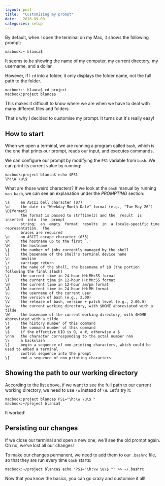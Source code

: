 ```yaml
---
layout: post
title:  "Customising my prompt"
date:   2016-09-08
categories: setup
---
```


By default, when I open the terminal on my Mac, it shows the following prompt:

```
macbook:~ blanca$
```

It seems to be showing the name of my computer, my current directory, my username, and a dollar.

However, if I `cd` into a folder, it only displays the folder name, not the full path to the folder.

```
macbook:~ blanca$ cd project
macbook:project blanca$
```

This makes it difficult to know where we are when we have to deal with many different files and folders.

That's why I decided to customise my prompt. It turns out it's really easy!

## How to start

When we open a terminal, we are running a program called `bash`, which is the one that prints our prompt, reads our input, and executes commands.

We can configure our prompt by modifying the `PS1` variable from `bash`. We can print its current value by running:

```
macbook:project blanca$ echo $PS1
\h:\W \u\$
```

What are those weird characters? If we look at the `bash` manual by running `man bash`, we can see an explanation under the *PROMPTING* section:

```
\a     an ASCII bell character (07)
\d     the date in "Weekday Month Date" format (e.g., "Tue May 26")
\D{format}
       the format is passed to strftime(3) and the  result  is  inserted  into  the  prompt
       string;  an  empty  format  results  in  a locale-specific time representation.  The
       braces are required
\e     an ASCII escape character (033)
\h     the hostname up to the first `.'
\H     the hostname
\j     the number of jobs currently managed by the shell
\l     the basename of the shell's terminal device name
\n     newline
\r     carriage return
\s     the name of the shell, the basename of $0 (the portion following the final slash)
\t     the current time in 24-hour HH:MM:SS format
\T     the current time in 12-hour HH:MM:SS format
\@     the current time in 12-hour am/pm format
\A     the current time in 24-hour HH:MM format
\u     the username of the current user
\v     the version of bash (e.g., 2.00)
\V     the release of bash, version + patch level (e.g., 2.00.0)
\w     the current working directory, with $HOME abbreviated with a tilde
\W     the basename of the current working directory, with $HOME abbreviated with a tilde
\!     the history number of this command
\#     the command number of this command
\$     if the effective UID is 0, a #, otherwise a $
\nnn   the character corresponding to the octal number nnn
\\     a backslash
\[     begin a sequence of non-printing characters, which could be used to embed a terminal
       control sequence into the prompt
\]     end a sequence of non-printing characters
```

## Showing the path to our working directory

According to the list above, if we want to see the full path to our current working directory, we need to use `\w` instead of `\W`. Let's try it:

```
macbook:project blanca$ PS1="\h:\w \u\$ "
macbook:~/project blanca$
```

It worked!

## Persisting our changes

If we close our terminal and open a new one, we'll see the old prompt again. Oh no, we've lost all our changes!

To make our changes permanent, we need to add them to our `.bashrc` file, so that they are run every time `bash` starts:

```
macbook:~/project blanca$ echo 'PS1="\h:\w \u\$ "' >> ~/.bashrc
```

Now that you know the basics, you can go crazy and customise it all!
